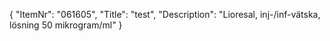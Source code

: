 {
  "ItemNr": "061605",
  "Title": "test",
  "Description": "Lioresal, inj-/inf-vätska, lösning 50 mikrogram/ml"
}